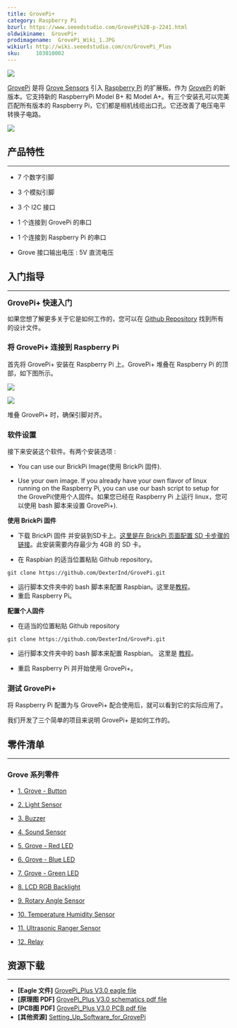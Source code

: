 ```yaml
---
title: GrovePi+
category: Raspberry Pi
bzurl: https://www.seeedstudio.com/GrovePi%2B-p-2241.html
oldwikiname:  GrovePi+
prodimagename:  GrovePi_Wiki_1.JPG
wikiurl: http://wiki.seeedstudio.com/cn/GrovePi_Plus
sku:     103010002
---
```

![](https://github.com/SeeedDocument/GrovePi_Plus/raw/master/img/110060049%2010_02.jpg)

[GrovePi](http://www.dexterindustries.com/GrovePi/) 是将 [Grove Sensors](/GROVE_System "GROVE System") 引入 [Raspberry Pi](https://item.taobao.com/item.htm?spm=a1z10.5-c.w4002-11172345288.20.2a6a4c472NbhKT&id=528322046763) 的扩展板。作为 [GrovePi](https://item.taobao.com/item.htm?spm=a230r.1.14.16.6044a066Efadnl&id=45475491903&ns=1&abbucket=1#detail) 的新版本。它支持新的 RaspberryPi Model B+ 和 Model A+。有三个安装孔可以完美匹配所有版本的 Raspberry Pi，它们都是相机线缆出口孔。它还改善了电压电平转换子电路。

[![](https://github.com/SeeedDocument/wiki_chinese/raw/master/docs/images/click_to_buy.PNG)](https://item.taobao.com/item.htm?spm=a1z10.5-c.w4002-11172345288.20.27eb8853k9ae6w&id=45506190895)

##   产品特性
---
*   7 个数字引脚

*   3 个模拟引脚

*   3 个 I2C 接口

*   1 个连接到 GrovePi 的串口

*   1 个连接到 Raspberry Pi 的串口

*   Grove 接口输出电压 : 5V 直流电压

##   入门指导
---
**<big>GrovePi+ 快速入门</big>**

如果您想了解更多关于它是如何工作的，您可以在 [Github Repository](https://github.com/DexterInd/GrovePi) 找到所有的设计文件。

###   将 GrovePi+ 连接到 Raspberry Pi

首先将 GrovePi+ 安装在 Raspberry Pi 上。GrovePi+ 堆叠在 Raspberry Pi 的顶部，如下图所示。

![](https://github.com/SeeedDocument/GrovePi_Plus/raw/master/img/GrovePiPlus_wiki_3.jpg)

![](https://github.com/SeeedDocument/GrovePi_Plus/raw/master/img/GrovePi_Wiki_1.JPG)


堆叠 GrovePi+ 时，确保引脚对齐。


### 软件设置

接下来安装这个软件。有两个安装选项 :

*   You can use our BrickPi Image(使用 BrickPi 固件).

*   Use your own image.  If you already have your own flavor of linux running on the Raspberry Pi, you can use our bash script to setup for the GrovePi(使用个人固件。如果您已经在 Raspberry Pi 上运行 linux，您可以使用 bash 脚本来设置 GrovePi+).

**使用 BrickPi 固件**

*   下载 BrickPi 固件 并安装到SD卡上。[这里是在 BrickPi 页面配置 SD 卡步骤的链接](http://www.dexterindustries.com/BrickPi/getting-started/pi-prep/)。此安装需要内存最少为 4GB 的 SD 卡。

*   在 Raspbian 的适当位置粘贴 Github repository。

```
git clone https://github.com/DexterInd/GrovePi.git
```

*   运行脚本文件夹中的 bash 脚本来配置 Raspbian。这里是[教程](http://www.dexterindustries.com/GrovePi/get-started-with-the-grovepi/setting-software/)。
*   重启 Raspberry Pi。

**配置个人固件**

*   在适当的位置粘贴 Github repository

```
git clone https://github.com/DexterInd/GrovePi.git
```

*   运行脚本文件夹中的 bash 脚本来配置 Raspbian。 这里是 [教程](http://www.dexterindustries.com/GrovePi/get-started-with-the-grovepi/setting-software/)。

*   重启 Raspberry Pi 并开始使用 GrovePi+。

###   测试 GrovePi+

将 Raspberry Pi 配置为与 GrovePi+ 配合使用后，就可以看到它的实际应用了。

我们开发了三个简单的项目来说明 GrovePi+ 是如何工作的。

##   零件清单
---
###   Grove 系列零件

*   [1. Grove - Button ](http://wiki.seeedstudio.com/cn/Grove-Button/)

*   [2. Light Sensor](http://wiki.seeedstudio.com/cn/Grove-Light_Sensor/)

*   [3. Buzzer](http://wiki.seeedstudio.com/cn/Grove-Buzzer/)

*   [4. Sound Sensor ](http://wiki.seeedstudio.com/cn/Grove-Sound_Sensor/)

*   [5. Grove - Red LED ](http://wiki.seeedstudio.com/cn/Grove-Red_LED/)

*   [6. Grove - Blue LED ](http://wiki.seeedstudio.com/cn/Grove-Red_LED/)

*   [7. Grove - Green LED ](http://wiki.seeedstudio.com/cn/Grove-Red_LED/)

*   [8. LCD RGB Backlight ](http://wiki.seeedstudio.com/cn/Grove-LCD_RGB_Backlight/)

*   [9. Rotary Angle Sensor ](http://wiki.seeedstudio.com/cn/Grove-Rotary_Angle_Sensor/)

*   [10. Temperature Humidity Sensor ](http://wiki.seeedstudio.com/cn/Grove-Temperature_and_Humidity_Sensor/)

*   [11. Ultrasonic Ranger Sensor](http://wiki.seeedstudio.com/cn/Grove-Ultrasonic_Ranger/)

*   [12. Relay](http://wiki.seeedstudio.com/cn/Grove-Relay/)


## 资源下载
---
-   **[Eagle 文件]** [GrovePi_Plus V3.0 eagle file](https://github.com/SeeedDocument/GrovePi_Plus/raw/master/res/GrovePi%2BEagle%20FIle.zip)
-   **[原理图 PDF]** [GrovePi_Plus V3.0 schematics pdf file](https://github.com/SeeedDocument/GrovePi_Plus/raw/master/res/GrovePi%2B%20v3.0%20Sch.pdf)
-   **[PCB图 PDF]** [GrovePi_Plus V3.0 PCB pdf file](https://github.com/SeeedDocument/GrovePi_Plus/raw/master/res/GrovePi%2B%20v3.0%20PCB.pdf)
-   **[其他资源]** [Setting_Up_Software_for_GrovePi](https://github.com/SeeedDocument/GrovePi_Plus/raw/master/res/Setting_Up_Software_for_GrovePi.pdf)
